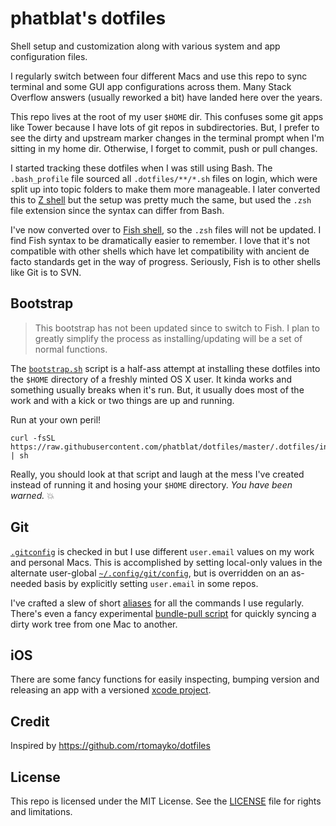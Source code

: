 # phatblat's dotfiles

Shell setup and customization along with various system and app configuration files.

I regularly switch between four different Macs and use this repo to sync terminal and some GUI app configurations across them. Many Stack Overflow answers (usually reworked a bit) have landed here over the years.

This repo lives at the root of my user `$HOME` dir. This confuses some git apps like Tower because I have lots of git repos in subdirectories. But, I prefer to see the dirty and upstream marker changes in the terminal prompt when I'm sitting in my home dir. Otherwise, I forget to commit, push or pull changes.

I started tracking these dotfiles when I was still using Bash. The `.bash_profile` file sourced all `.dotfiles/**/*.sh` files on login, which were split up into topic folders to make them more manageable. I later converted this to [Z shell](http://zsh.sourceforge.net) but the setup was pretty much the same, but used the `.zsh` file extension since the syntax can differ from Bash.

I've now converted over to [Fish shell](https://fishshell.com), so the `.zsh` files will not be updated. I find Fish syntax to be dramatically easier to remember. I love that it's not compatible with other shells which have let compatibility with ancient de facto standards get in the way of progress. Seriously, Fish is to other shells like Git is to SVN.

## Bootstrap

> This bootstrap has not been updated since to switch to Fish. I plan to greatly simplify the process as installing/updating will be a set of normal functions.

The [`bootstrap.sh`](https://github.com/phatblat/dotfiles/blob/53dd7d0f9b057af43ef88485b8e3d7db34f02f2f/.dotfiles/install/bootstrap.sh) script is a half-ass attempt at installing these dotfiles into the `$HOME` directory of a freshly minted OS X user. It kinda works and something usually breaks when it's run. But, it usually does most of the work and with a kick or two things are up and running.

Run at your own peril!

```
curl -fsSL https://raw.githubusercontent.com/phatblat/dotfiles/master/.dotfiles/install/bootstrap.sh | sh
```

Really, you should look at that script and laugh at the mess I've created instead of running it and hosing your `$HOME` directory. _You have been warned._ :boom:

## Git

[`.gitconfig`](https://github.com/phatblat/dotfiles/blob/53dd7d0f9b057af43ef88485b8e3d7db34f02f2f/.gitconfig) is checked in but I use different `user.email` values on my work and personal Macs. This is accomplished by setting local-only values in the alternate user-global [`~/.config/git/config`](http://git-scm.com/docs/git-config#FILES), but is overridden on an as-needed basis by explicitly setting `user.email` in some repos.

I've crafted a slew of short [aliases](https://github.com/phatblat/dotfiles/blob/master/.dotfiles/git/alias.zsh) for all the commands I use regularly. There's even a fancy experimental [bundle-pull script](https://github.com/phatblat/dotfiles/blob/master/.dotfiles/git/bundle-pull.rb) for quickly syncing a dirty work tree from one Mac to another.

## iOS

There are some fancy functions for easily inspecting, bumping version and releasing an app with a versioned [xcode project](https://github.com/phatblat/dotfiles/blob/master/.dotfiles/xcode/alias.zsh).

## Credit

Inspired by https://github.com/rtomayko/dotfiles

## License

This repo is licensed under the MIT License. See the [LICENSE](LICENSE.md) file for rights and limitations.
